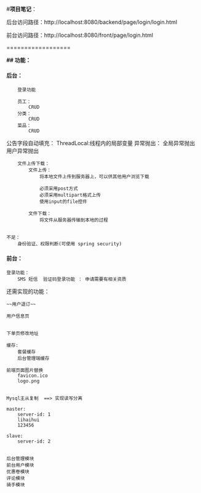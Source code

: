 #**项目笔记**：

后台访问路径：http://localhost:8080/backend/page/login/login.html

前台访问路径：http://localhost:8080/front/page/login.html


==================

**## 功能：**

#### 后台：


[comment]: <> (//)

        登录功能

        员工：
            CRUD
        分类：
            CRUD
        菜品：
            CRUD
            
        

[comment]: <> (//)
        公告字段自动填充：
            ThreadLocal:线程内的局部变量
        异常抛出：
            全局异常抛出
            用户异常抛出

[comment]: <> (//)

        文件上传下载：
            文件上传：
                将本地文件上传到服务器上，可以供其他用户浏览下载
                
                必须采用post方式
                必须采用multipart格式上传
                使用input的file控件
            
            文件下载：
                将文件从服务器传输到本地的过程
    

    不足：
        身份验证、权限判断(可使用 spring security)


#### 前台：
    
    登录功能：
        SMS 短信  验证码登录功能 ： 申请需要有相关资质



还需实现的功能：
```textmate
~~用户退订~~

用户信息页


下单页修改地址
                
缓存:
    套餐缓存
    后台管理端缓存

前端页面图片替换
    favicon.ico
    logo.png
    
```

```text
Mysql主从复制  ==> 实现读写分离

master:
    server-id: 1
    lihaihui
    123456
    
slave:
    server-id: 2
    
```

```text
后台管理模块
前台用户模块
优惠卷模块
评论模块
骑手模块
```

    
